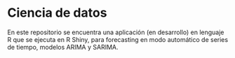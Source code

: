 # Ciencia de datos
En este repositorio se encuentra una aplicación (en desarrollo) en lenguaje R que se ejecuta en R Shiny, para forecasting en modo automático de series de tiempo, modelos ARIMA y SARIMA.

